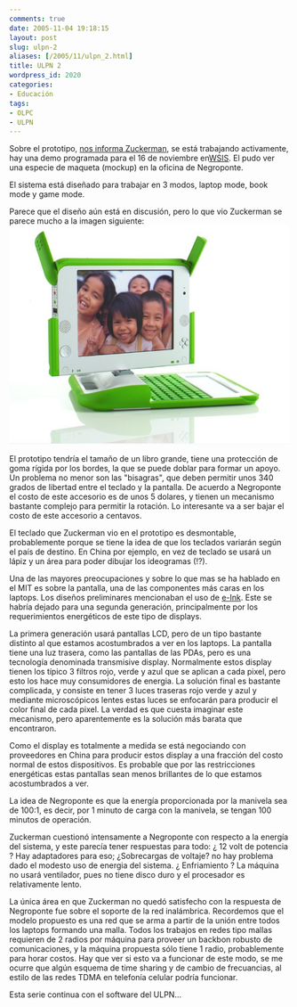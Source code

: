 ```yaml
---
comments: true
date: 2005-11-04 19:18:15
layout: post
slug: ulpn-2
aliases: [/2005/11/ulpn_2.html]
title: ULPN 2
wordpress_id: 2020
categories:
- Educación
tags:
- OLPC
- ULPN
---
```


Sobre el prototipo, [nos informa Zuckerman](http://www.worldchanging.com/archives/003707.html), se está trabajando activamente, hay una demo programada para el 16 de noviembre en[WSIS](http://www.itu.int/wsis/). El pudo ver una especie de maqueta (mockup) en la oficina de Negroponte.

El sistema está diseñado para trabajar en 3 modos, laptop mode, book mode y game mode.


Parece que el diseño aún está en discusión, pero lo que vio Zuckerman se parece mucho a la imagen siguiente:
![ulpn.jpg](prototipo.jpg) 


El prototipo tendría el tamaño de un libro grande, tiene una protección de goma rígida por los bordes, la que se puede doblar para formar un apoyo. Un problema no menor son las "bisagras", que deben permitir unos 340 grados de libertad entre el teclado y la pantalla. De acuerdo a Negroponte el costo de este accesorio es de unos 5 dolares, y tienen un mecanismo bastante complejo para permitir la rotación. Lo interesante va a ser bajar el costo de este accesorio a centavos.

El teclado que Zuckerman vio en el prototipo es desmontable, probablemente porque se tiene la idea de que los teclados variarán según el país de destino. En China por ejemplo, en vez de teclado se usará un lápiz y un área para poder dibujar los ideogramas (!?).

Una de las mayores preocupaciones y sobre lo que mas se ha hablado en el MIT es sobre la pantalla, una de las componentes más caras en los laptops. Los diseños preliminares mencionaban el uso de [e-Ink](http://www.eink.com/). Este se habría dejado para una segunda generación, principalmente por los requerimientos energéticos de este tipo de displays.

La primera generación usará pantallas LCD, pero de un tipo bastante distinto al que estamos acostumbrados a ver en los laptops. La pantalla tiene una luz trasera, como las pantallas de las PDAs, pero es una tecnología denominada transmisive display. Normalmente estos display tienen los típico 3 filtros rojo, verde y azul que se aplican a cada pixel, pero esto los hace muy consumidores de energia. La solución final es bastante complicada, y consiste en tener 3 luces traseras rojo verde y azul y mediante microscópicos lentes estas luces se enfocarán para producir el color final de cada pixel. La verdad es que cuesta imaginar este mecanismo, pero aparentemente es la solución más barata que encontraron.

Como el display es totalmente a medida se está negociando con proveedores en China para producir estos display a una fracción del costo normal de estos dispositivos. Es probable que por las restricciones energéticas estas pantallas sean menos brillantes de lo que estamos acostumbrados a ver.

La idea de Negroponte es que la energía proporcionada por la manivela sea de 100:1, es decir, por 1 minuto de carga con la manivela, se tengan 100 minutos de operación.

Zuckerman cuestionó intensamente a Negroponte con respecto a la energía del sistema, y este parecía tener respuestas para todo: ¿ 12 volt de potencia ? Hay adaptadores para eso; ¿Sobrecargas de voltaje? no hay problema dado el modesto uso de energia del sistema. ¿ Enfriamiento ? La máquina no usará ventilador, pues no tiene disco duro y el procesador es relativamente lento.

La única área en que Zuckerman no quedó satisfecho con la respuesta de Negroponte fue sobre el soporte de la red inalámbrica. Recordemos que el modelo propuesto es una red que se arma a partir de la unión entre todos los laptops formando una malla. Todos los trabajos en redes tipo mallas requieren de 2 radios por máquina para proveer un backbon robusto de comunicaciones, y la máquina propuesta sólo tiene 1 radio, probablemente para horar costos. Hay que ver si esto va a funcionar de este modo, se me ocurre que algún esquema de time sharing y de cambio de frecuancias, al estilo de las redes TDMA en telefonía celular podría funcionar.

Esta serie continua con el software del ULPN...






